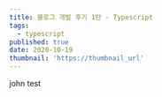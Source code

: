 ```yaml
---
title: 블로그 개발 후기 1탄 - Typescript
tags:
  - typescript
published: true
date: 2020-10-19
thumbnail: 'https://thumbnail_url'
---
```


john test
